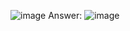 ![image](https://github.com/user-attachments/assets/59682606-3020-4a07-a393-876f6dc19ec5)
Answer:
![image](https://github.com/user-attachments/assets/ed838dcb-1a44-4d7a-9f85-d91c014b903d)

